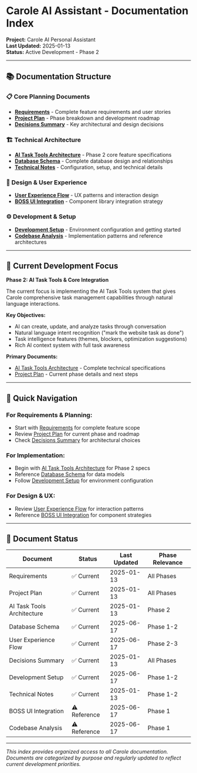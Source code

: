 # Carole AI Assistant - Documentation Index

**Project:** Carole AI Personal Assistant  
**Last Updated:** 2025-01-13  
**Status:** Active Development - Phase 2

---

## 📚 **Documentation Structure**

### **📋 Core Planning Documents**

- **[Requirements](requirements.md)** - Complete feature requirements and user stories
- **[Project Plan](project-plan.md)** - Phase breakdown and development roadmap
- **[Decisions Summary](decisions-summary.md)** - Key architectural and design decisions

### **🏗️ Technical Architecture**

- **[AI Task Tools Architecture](ai-task-tools-architecture.md)** - Phase 2 core feature specifications
- **[Database Schema](database-schema.md)** - Complete database design and relationships
- **[Technical Notes](technical-notes.md)** - Configuration, setup, and technical details

### **🎨 Design & User Experience**

- **[User Experience Flow](user-experience-flow.md)** - UX patterns and interaction design
- **[BOSS UI Integration](boss-ui-integration.md)** - Component library integration strategy

### **⚙️ Development & Setup**

- **[Development Setup](development-setup.md)** - Environment configuration and getting started
- **[Codebase Analysis](codebase-analysis.md)** - Implementation patterns and reference architectures

---

## 🎯 **Current Development Focus**

**Phase 2: AI Task Tools & Core Integration**

The current focus is implementing the AI Task Tools system that gives Carole comprehensive task management capabilities through natural language interactions.

**Key Objectives:**

- AI can create, update, and analyze tasks through conversation
- Natural language intent recognition ("mark the website task as done")
- Task intelligence features (themes, blockers, optimization suggestions)
- Rich AI context system with full task awareness

**Primary Documents:**

- [AI Task Tools Architecture](ai-task-tools-architecture.md) - Complete technical specifications
- [Project Plan](project-plan.md) - Current phase details and next steps

---

## 📖 **Quick Navigation**

### **For Requirements & Planning:**

- Start with [Requirements](requirements.md) for complete feature scope
- Review [Project Plan](project-plan.md) for current phase and roadmap
- Check [Decisions Summary](decisions-summary.md) for architectural choices

### **For Implementation:**

- Begin with [AI Task Tools Architecture](ai-task-tools-architecture.md) for Phase 2 specs
- Reference [Database Schema](database-schema.md) for data models
- Follow [Development Setup](development-setup.md) for environment configuration

### **For Design & UX:**

- Review [User Experience Flow](user-experience-flow.md) for interaction patterns
- Reference [BOSS UI Integration](boss-ui-integration.md) for component strategies

---

## 🔄 **Document Status**

| Document                   | Status       | Last Updated | Phase Relevance |
| -------------------------- | ------------ | ------------ | --------------- |
| Requirements               | ✅ Current   | 2025-01-13   | All Phases      |
| Project Plan               | ✅ Current   | 2025-01-13   | All Phases      |
| AI Task Tools Architecture | ✅ Current   | 2025-01-13   | Phase 2         |
| Database Schema            | ✅ Current   | 2025-06-17   | Phase 1-2       |
| User Experience Flow       | ✅ Current   | 2025-06-17   | Phase 2-3       |
| Decisions Summary          | ✅ Current   | 2025-01-13   | All Phases      |
| Development Setup          | ✅ Current   | 2025-06-17   | Phase 1-2       |
| Technical Notes            | ✅ Current   | 2025-01-13   | Phase 1-2       |
| BOSS UI Integration        | ⚠️ Reference | 2025-06-17   | Phase 1         |
| Codebase Analysis          | ⚠️ Reference | 2025-06-17   | Phase 1         |

---

_This index provides organized access to all Carole documentation. Documents are categorized by purpose and regularly updated to reflect current development priorities._
